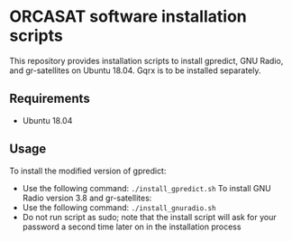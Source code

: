 # ORCASAT software installation scripts
This repository provides installation scripts to install gpredict, GNU Radio, and gr-satellites on Ubuntu 18.04. Gqrx is to be installed separately.

## Requirements
* Ubuntu 18.04

## Usage
To install the modified version of gpredict:
* Use the following command: `./install_gpredict.sh`
To install GNU Radio version 3.8 and gr-satellites:
* Use the following command: `./install_gnuradio.sh`
* Do not run script as sudo; note that the install script will ask for your password a second time later on in the installation process
